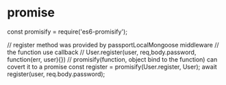 # promise

const promisify = require('es6-promisify');

// register method was provided by passportLocalMongoose middleware
// the function use callback
// User.register(user, req,body.password, function(err, user){})
// promisify(function, object bind to the function) can covert it to a promise
const register = promisify(User.register, User);
await register(user, req.body.password);